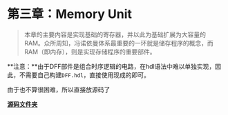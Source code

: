 # 第三章：Memory Unit

> 本章的主要内容是实现基础的寄存器，并以此为基础扩展为大容量的RAM。众所周知，冯诺依曼体系最重要的一环就是储存程序的概念，而RAM（即内存），则是实现存储程序的重要部件。

**注意：**由于DFF部件是组合时序逻辑的电路，在hdl语法中难以单独实现，因此，不需要自己构建`DFF.hdl`，直接使用现成的即可。

由于也不算很困难，所以直接放源码了

[**源码文件夹**]()

